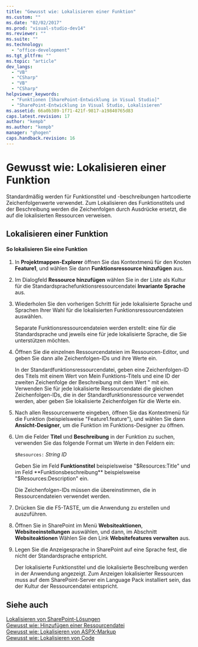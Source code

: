 ```yaml
---
title: "Gewusst wie: Lokalisieren einer Funktion"
ms.custom: ""
ms.date: "02/02/2017"
ms.prod: "visual-studio-dev14"
ms.reviewer: ""
ms.suite: ""
ms.technology: 
  - "office-development"
ms.tgt_pltfrm: ""
ms.topic: "article"
dev_langs: 
  - "VB"
  - "CSharp"
  - "VB"
  - "CSharp"
helpviewer_keywords: 
  - "Funktionen [SharePoint-Entwicklung in Visual Studio]"
  - "SharePoint-Entwicklung in Visual Studio, Lokalisieren"
ms.assetid: 66a0b389-1f71-421f-9817-a19840765d83
caps.latest.revision: 17
author: "kempb"
ms.author: "kempb"
manager: "ghogen"
caps.handback.revision: 16
---
```

# Gewusst wie: Lokalisieren einer Funktion
  Standardmäßig werden für Funktionstitel und \-beschreibungen hartcodierte Zeichenfolgenwerte verwendet.  Zum Lokalisieren des Funktionstitels und der Beschreibung werden die Zeichenfolgen durch Ausdrücke ersetzt, die auf die lokalisierten Ressourcen verweisen.  
  
## Lokalisieren einer Funktion  
  
#### So lokalisieren Sie eine Funktion  
  
1.  In **Projektmappen\-Explorer** öffnen Sie das Kontextmenü für den Knoten **Feature1**, und wählen Sie dann **Funktionsressource hinzufügen** aus.  
  
2.  Im Dialogfeld **Ressource hinzufügen** wählen Sie in der Liste als Kultur für die Standardsprachefunktionsressourcendatei **Invariante Sprache** aus.  
  
3.  Wiederholen Sie den vorherigen Schritt für jede lokalisierte Sprache und Sprachen Ihrer Wahl für die lokalisierten Funktionsressourcendateien auswählen.  
  
     Separate Funktionsressourcendateien werden erstellt: eine für die Standardsprache und jeweils eine für jede lokalisierte Sprache, die Sie unterstützen möchten.  
  
4.  Öffnen Sie die einzelnen Ressourcendateien im Ressourcen\-Editor, und geben Sie dann alle Zeichenfolgen\-IDs und ihre Werte ein.  
  
     In der Standardfunktionsressourcendatei, geben eine Zeichenfolgen\-ID des Titels mit einem Wert von Mein Funktions\-Titels und eine ID der zweiten Zeichenfolge der Beschreibung mit dem Wert " mit ein.  Verwenden Sie für jede lokalisierte Ressourcendatei die gleichen Zeichenfolgen\-IDs, die in der Standardfunktionsressource verwendet werden, aber geben Sie lokalisierte Zeichenfolgen für die Werte ein.  
  
5.  Nach allen Ressourcenwerte eingeben, öffnen Sie das Kontextmenü für die Funktion \(beispielsweise "Feature1.feature"\), und wählen Sie dann **Ansicht\-Designer**, um die Funktion im Funktions\-Designer zu öffnen.  
  
6.  Um die Felder **Titel** und **Beschreibung** in der Funktion zu suchen, verwenden Sie das folgende Format um Werte in den Feldern ein:  
  
     `$Resources:` *String ID*  
  
     Geben Sie im Feld **Funktionstitel** beispielsweise "$Resources:Title" und im Feld **Funktionsbeschreibung** beispielsweise "$Resources:Description" ein.  
  
     Die Zeichenfolgen\-IDs müssen die übereinstimmen, die in Ressourcendateien verwendet werden.  
  
7.  Drücken Sie die F5\-TASTE, um die Anwendung zu erstellen und auszuführen.  
  
8.  Öffnen Sie in SharePoint im Menü **Websiteaktionen**, **Websiteeinstellungen** auswählen, und dann, im Abschnitt **Websiteaktionen** Wählen Sie den Link **Websitefeatures verwalten** aus.  
  
9. Legen Sie die Anzeigesprache in SharePoint auf eine Sprache fest, die nicht der Standardsprache entspricht.  
  
     Der lokalisierte Funktionstitel und die lokalisierte Beschreibung werden in der Anwendung angezeigt.  Zum Anzeigen lokalisierter Ressourcen muss auf dem SharePoint\-Server ein Language Pack installiert sein, das der Kultur der Ressourcendatei entspricht.  
  
## Siehe auch  
 [Lokalisieren von SharePoint-Lösungen](../sharepoint/localizing-sharepoint-solutions.md)   
 [Gewusst wie: Hinzufügen einer Ressourcendatei](../sharepoint/how-to-add-a-resource-file.md)   
 [Gewusst wie: Lokalisieren von ASPX-Markup](../sharepoint/how-to-localize-aspx-markup.md)   
 [Gewusst wie: Lokalisieren von Code](../sharepoint/how-to-localize-code.md)  
  
  